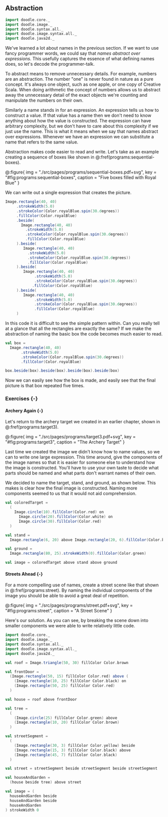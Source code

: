 ## Abstraction

```scala mdoc:invisible
import doodle.core._
import doodle.image._
import doodle.syntax.all._
import doodle.image.syntax.all._
import doodle.java2d._
```

We've learned a lot about names in the previous section.
If we want to use fancy programmer words, we could say that *names abstract over expressions*.
This usefully captures the essence of what defining names does, so let's decode the programmer-talk.

To abstract means to remove unnecessary details.
For example, numbers are an abstraction.
The number "one" is never found in nature as a pure concept.
It's always one object, such as one apple, or one copy of Creative Scala.
When doing arithmetic the concept of numbers allows us to abstract away the unnecessary detail of the exact objects we're counting and manipulate the numbers on their own.

Similarly a name stands in for an expression.
An expression tells us how to construct a value.
If that value has a name then we don't need to know anything about how the value is constructed.
The expression can have arbitrary complexity, but we don't have to care about this complexity if we just use the name.
This is what it means when we say that names abstract over expressions.
Whenever we have an expression we can substitute a name that refers to the same value.

Abstraction makes code easier to read and write.
Let's take as an example creating a sequence of boxes like shown in @:fref(programs:sequential-boxes).

@:figure{ img = "./src/pages/programs/sequential-boxes.pdf+svg", key = "#fig:programs:sequential-boxes", caption = "Five boxes filled with Royal Blue" }

We can write out a single expression that creates the picture.

```scala mdoc:silent
Image.rectangle(40, 40)
     .strokeWidth(5.0)
     .strokeColor(Color.royalBlue.spin(30.degrees))
     .fillColor(Color.royalBlue)
     .beside(
       Image.rectangle(40, 40)
         .strokeWidth(5.0)
         .strokeColor(Color.royalBlue.spin(30.degrees))
         .fillColor(Color.royalBlue)
     ).beside(
        Image.rectangle(40, 40)
          .strokeWidth(5.0)
          .strokeColor(Color.royalBlue.spin(30.degrees))
          .fillColor(Color.royalBlue)
     ).beside(
        Image.rectangle(40, 40)
             .strokeWidth(5.0)
             .strokeColor(Color.royalBlue.spin(30.degrees))
            .fillColor(Color.royalBlue)
     ).beside(
        Image.rectangle(40, 40)
             .strokeWidth(5.0)
             .strokeColor(Color.royalBlue.spin(30.degrees))
             .fillColor(Color.royalBlue)
     )
```

In this code it is difficult to see the simple pattern within.
Can you really tell at a glance that all the rectangles are exactly the same?
If we make the abstraction of naming the basic box the code becomes much easier to read.

```scala mdoc:silent
val box =
  Image.rectangle(40, 40)
       .strokeWidth(5.0)
       .strokeColor(Color.royalBlue.spin(30.degrees))
       .fillColor(Color.royalBlue)

box.beside(box).beside(box).beside(box).beside(box)
```

Now we can easily see how the box is made, and easily see that the final picture is that box repeated five times.


### Exercises {-}

#### Archery Again {-}

Let's return to the archery target we created in an earlier chapter, shown in @:fref(programs:target3).

@:figure{ img = "./src/pages/programs/target3.pdf+svg", key = "#fig:programs:target3", caption = "The Archery Target" }

Last time we created the image we didn't know how to name values, so we can to write one large expression.
This time around, give the components of the image names so that it is easier for someone else to understand how the image is constructed.
You'll have to use your own taste to decide what parts should be named and what parts don't warrant names of their own.

<div class="solution">
We decided to name the target, stand, and ground, as shown below.
This makes is clear how the final image is constructed.
Naming more components seemed to us that it would not aid comprehension.

```scala mdoc:silent
val coloredTarget =
  (
    Image.circle(10).fillColor(Color.red) on
      Image.circle(20).fillColor(Color.white) on
      Image.circle(30).fillColor(Color.red)
  )

val stand =
  Image.rectangle(6, 20) above Image.rectangle(20, 6).fillColor(Color.brown)

val ground =
  Image.rectangle(80, 25).strokeWidth(0).fillColor(Color.green)

val image = coloredTarget above stand above ground
```
</div>


#### Streets Ahead {-}

For a more compelling use of names, create a street scene like that shown in @:fref(programs:street).
By naming the individual components of the image you should be able to avoid a great deal of repetition.

@:figure{ img = "./src/pages/programs/street.pdf+svg", key = "#fig:programs:street", caption = "A Street Scene" }

<div class="solution">
Here's our solution.
As you can see, by breaking the scene down into smaller components we were able to write relatively little code.

```scala mdoc:reset:invisible
import doodle.core._
import doodle.image._
import doodle.syntax.all._
import doodle.image.syntax.all._
import doodle.java2d._
```
```scala mdoc:silent
val roof = Image.triangle(50, 30) fillColor Color.brown

val frontDoor =
  (Image.rectangle(50, 15) fillColor Color.red) above (
    (Image.rectangle(10, 25) fillColor Color.black) on
    (Image.rectangle(50, 25) fillColor Color.red)
  )

val house = roof above frontDoor

val tree =
  (
    (Image.circle(25) fillColor Color.green) above
    (Image.rectangle(10, 20) fillColor Color.brown)
  )

val streetSegment =
  (
    (Image.rectangle(30, 3) fillColor Color.yellow) beside
    (Image.rectangle(15, 3) fillColor Color.black) above
    (Image.rectangle(45, 7) fillColor Color.black)
  )

val street = streetSegment beside streetSegment beside streetSegment

val houseAndGarden =
  (house beside tree) above street

val image = (
  houseAndGarden beside
  houseAndGarden beside
  houseAndGarden
) strokeWidth 0
```
</div>
